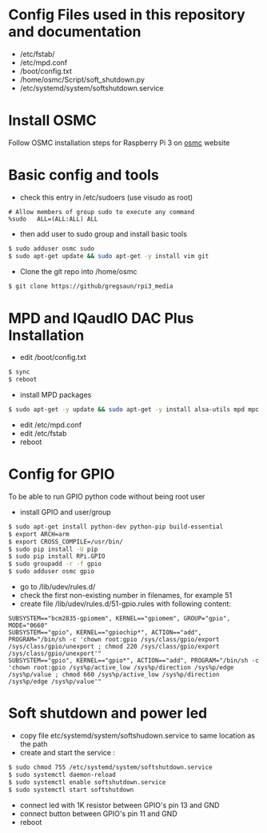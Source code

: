 Config Files used in this repository and documentation
======================================================
- /etc/fstab/
- /etc/mpd.conf
- /boot/config.txt
- /home/osmc/Script/soft_shutdown.py
- /etc/systemd/system/softshutdown.service


Install OSMC
============
Follow OSMC installation steps for Raspberry Pi 3 on [osmc](https://osmc.tv/) website


Basic config and tools
======================
- check this entry in /etc/sudoers (use visudo as root)
```
# Allow members of group sudo to execute any command
%sudo   ALL=(ALL:ALL) ALL
```
- then add user to sudo group and install basic tools
```bash
$ sudo adduser osmc sudo
$ sudo apt-get update && sudo apt-get -y install vim git
```
- Clone the git repo into /home/osmc
```bash
$ git clone https://github/gregsaun/rpi3_media
```

MPD and IQaudIO DAC Plus Installation
=====================================
- edit /boot/config.txt
```bash
$ sync
$ reboot
```
- install MPD packages
```bash
$ sudo apt-get -y update && sudo apt-get -y install alsa-utils mpd mpc
```
- edit /etc/mpd.conf
- edit /etc/fstab
- reboot


Config for GPIO
===============
To be able to run GPIO python code without being root user
- install GPIO and user/group
```bash
$ sudo apt-get install python-dev python-pip build-essential
$ export ARCH=arm
$ export CROSS_COMPILE=/usr/bin/
$ sudo pip install -U pip
$ sudo pip install RPi.GPIO
$ sudo groupadd -r -f gpio
$ sudo adduser osmc gpio
```
- go to /lib/udev/rules.d/
- check the first non-existing number in filenames, for example 51
- create file /lib/udev/rules.d/51-gpio.rules with following content:
```
SUBSYSTEM=="bcm2835-gpiomem", KERNEL=="gpiomem", GROUP="gpio", MODE="0660"
SUBSYSTEM=="gpio", KERNEL=="gpiochip*", ACTION=="add", PROGRAM="/bin/sh -c 'chown root:gpio /sys/class/gpio/export /sys/class/gpio/unexport ; chmod 220 /sys/class/gpio/export /sys/class/gpio/unexport'"
SUBSYSTEM=="gpio", KERNEL=="gpio*", ACTION=="add", PROGRAM="/bin/sh -c 'chown root:gpio /sys%p/active_low /sys%p/direction /sys%p/edge /sys%p/value ; chmod 660 /sys%p/active_low /sys%p/direction /sys%p/edge /sys%p/value'"
```


Soft shutdown and power led
===========================
- copy file etc/systemd/system/softshudown.service to same location as the path
- create and start the service : 
```bash
$ sudo chmod 755 /etc/systemd/system/softshutdown.service
$ sudo systemctl daemon-reload
$ sudo systemctl enable softshutdown.service
$ sudo systemctl start softshutdown
```
- connect led with 1K resistor between GPIO's pin 13 and GND
- connect button between GPIO's pin 11 and GND
- reboot
